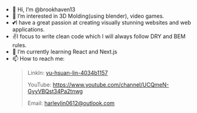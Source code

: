 - 👋 Hi, I’m @brookhaven13
- 👀 I’m interested in 3D Molding(using blender), video games.
- 💕I have a great passion at creating visually stunning websites and web applications.
- ✌️I focus to write clean code which I will always follow DRY and BEM rules. 
- 🌱 I’m currently learning React and Next.js
- 📫 How to reach me: 
  > LinkIn: [yu-hsuan-lin-4034b1157](https://www.linkedin.com/in/yu-hsuan-lin-4034b1157/)
  > 
  > YouTube: https://www.youtube.com/channel/UCQmeN-GyyVBQst34Pa2tnwg
  > 
  > Email: harleylin0612@outlook.com

<!---
brookhaven13/brookhaven13 is a ✨ special ✨ repository because its `README.md` (this file) appears on your GitHub profile.
You can click the Preview link to take a look at your changes.
--->
